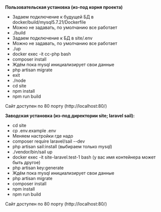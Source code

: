 <b>Пользовательская установка (из-под корня проекта)</b>

<ul>
    <li>Задаем подключение к будущей БД в docker/build/mysql5.7.21/Dockerfile</li>
    <li>Можно не задавать, по умолчанию все работает</li>
    <li>./build</li>
    <li>Задаем подключение к БД в site/.env</li>
    <li>Можно не задавать, по умолчанию все работает</li>
    <li>./up</li>
    <li>docker exec -it cc-php bash</li>
    <li>composer install</li>
    <li>Ждём пока mysql инициализирует свои данные</li>
    <li>php artisan migrate</li>
    <li>exit</li>
    <li>./node</li>
    <li>cd site</li>
    <li>npm install</li>
    <li>npm run build</li>
</ul>

Сайт доступен по 80 порту (http://localhost:80/)

<b>Заводская установка (из-под директории site; laravel sail):</b>

<ul>
    <li>cd site</li>
    <li>cp .env.example .env</li>
    <li>Меняем настройки где надо</li>
    <li>composer require laravel/sail --dev</li>
    <li>php artisan sail:install (выбираем только mysql)</li>
    <li>./vendor/bin/sail up</li>
    <li>docker exec -it site-laravel.test-1 bash (у вас имя контейнера может быть другое)</li>
    <li>php artisan key:generate</li>
    <li>Ждём пока mysql инициализирует свои данные</li>
    <li>php artisan migrate</li>
    <li>composer install</li>
    <li>npm install</li>
    <li>npm run build</li>
</ul>

Сайт доступен по 80 порту (http://localhost:80/)
